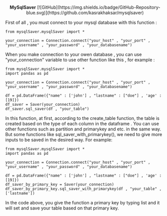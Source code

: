 <p align="center">
    <strong>MySqlSaver</strong>
    [![GitHub](https://img.shields.io/badge/GitHub-Repository-blue.svg)](https://github.com/kasrakhaksar/mysqlsaver)
</p>


First of all , you must connect to your mysql database with this function :

```
from mysqlSaver.mysqlSaver import *

your_connection = Connection.connect("your_host" , "your_port" , "your_username" , "your_password" , "your_databasename")
```

When you make connection to your owen database , you can use "your_connection" variable to use other function like this , for example :

```
from mysqlSaver.mysqlSaver import *
import pandas as pd

your_connection = Connection.connect("your_host" , "your_port" , "your_username" , "your_password" , "your_databasename")

df = pd.DataFrame({"name" : ['john'] , "lastname" : ["doe"] , 'age' : [19]})
df_saver = Saver(your_connection)
df_saver.sql_saver(df , "your_table")
```


In this function, at first, according to the create_table function, the table is created based on the type of each column in the dataframe .
You can use other functions such as partition and primarykey and etc. in the same way.
But some functions like sql_saver_with_primarykey(), we need to give more inputs to be saved in the desired way. For example:


```
from mysqlSaver.mysqlSaver import *
import pandas as pd

your_connection = Connection.connect("your_host" , "your_port" , "your_username" , "your_password" , "your_databasename")

df = pd.DataFrame({"name" : ['john'] , "lastname" : ["doe"] , 'age' : [19]})
df_saver_by_primary_key = Saver(your_connection)
df_saver_by_primary_key.sql_saver_with_primarykey(df , "your_table" , ['lastname'])
```

In the code above, you give the function a primary key by typing list and it will set and save your table based on that primary key.